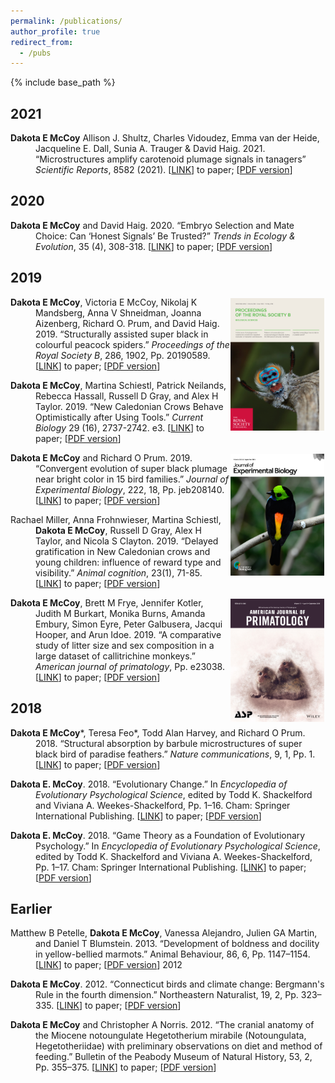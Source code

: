 ```yaml
---
permalink: /publications/
author_profile: true
redirect_from:
  - /pubs
---
```


{% include base_path %}

## 2021

<p style="margin-left: 40px; text-indent: -40px;">
  <b> Dakota E McCoy</b>  Allison J. Shultz, Charles Vidoudez, Emma van der Heide, Jacqueline E. Dall, Sunia A. Trauger & David Haig. 2021. “Microstructures amplify carotenoid plumage signals in tanagers” <i>Scientific Reports</i>, 8582 (2021). [<a href="https://www.nature.com/articles/s41598-021-88106-w">LINK</a>] to paper; [<a href="/files/Tanager_Carotenoid_Plumage_Scientific_Reports_2021.pdf">PDF version</a>]
</p>

## 2020

<p style="margin-left: 40px; text-indent: -40px;">
  <b> Dakota E McCoy</b> and David Haig. 2020. “Embryo Selection and Mate Choice: Can ‘Honest Signals’ Be Trusted?” <i>Trends in Ecology & Evolution</i>, 35 (4), 308-318. [<a href="https://www.cell.com/trends/ecology-evolution/fulltext/S0169-5347(19)30344-1">LINK</a>] to paper; [<a href="/files/Mate_Choice_Embryo_Selection_TREE_2020.pdf">PDF version</a>]
</p>


## 2019

<p style="margin-left: 40px; text-indent: -40px;">
  <img src="/images/Peacock_Spider_Cover.jpg" width="150" alt="Cover photo of Paradise Tanager" style="float: right;margin-right: 2px;margin-top: 2px;"/><b>Dakota E McCoy</b>, Victoria E McCoy, Nikolaj K Mandsberg, Anna V Shneidman, Joanna Aizenberg, Richard O. Prum, and David Haig. 2019. “Structurally assisted super black in colourful peacock spiders.” <i>Proceedings of the Royal Society B</i>, 286, 1902, Pp. 20190589. [<a href="https://royalsocietypublishing.org/doi/full/10.1098/rspb.2019.0589">LINK</a>] to paper; [<a href="/files/Super_Black_Peacock_Spiders_ProcB_2019.pdf">PDF version</a>]
  </p>
  
  
<p style="margin-left: 40px; text-indent: -40px;">
<b>Dakota E McCoy</b>, Martina Schiestl, Patrick Neilands, Rebecca Hassall, Russell D Gray, and Alex H Taylor. 2019. “New Caledonian Crows Behave Optimistically after Using Tools.” <i>Current Biology</i> 29 (16), 2737-2742. e3. [<a href="https://www.cell.com/current-biology/fulltext/S0960-9822(19)30840-1">LINK</a>] to paper; [<a href="/files/New_Caledonian_Crows_Optimistic_Tool_Use_Current_Biology_2019.pdf">PDF version</a>]
  </p>
  
<p style="margin-left: 40px; text-indent: -40px;">
  <img src="/images/Paradise_Tanager_Cover.jpg" width="150" alt="Cover photo of Paradise Tanager" style="float: right;margin-right: 2px;margin-top: 2px;"/><b>Dakota E McCoy</b> and Richard O Prum. 2019. “Convergent evolution of super black plumage near bright color in 15 bird families.” <i>Journal of Experimental Biology</i>, 222, 18, Pp. jeb208140. [<a href="https://jeb.biologists.org/content/222/18/jeb208140.abstract">LINK</a>] to paper; [<a href="/files/Super_Black_Birds_Convergent_Evolution_JEB_2019.pdf">PDF version</a>]
</p>

<p style="margin-left: 40px; text-indent: -40px;">
Rachael Miller, Anna Frohnwieser, Martina Schiestl, <b>Dakota E McCoy</b>, Russell D Gray, Alex H Taylor, and Nicola S Clayton. 2019. “Delayed gratification in New Caledonian crows and young children: influence of reward type and visibility.” <i>Animal cognition</i>, 23(1), 71-85. [<a href="https://link.springer.com/article/10.1007/s10071-019-01317-7">LINK</a>] to paper; [<a href="/files/Delayed_Gratification_Crows_Paper.pdf">PDF version</a>]
</p>


<p style="margin-left: 40px; text-indent: -40px;">
  <img src="/images/Marmoset_Cover.jpg" width="150" alt="Cover photo of Paradise Tanager" style="float: right;margin-right: 2px;margin-top: 2px;"/><b>Dakota E McCoy</b>, Brett M Frye, Jennifer Kotler, Judith M Burkart, Monika Burns, Amanda Embury, Simon Eyre, Peter Galbusera, Jacqui Hooper, and Arun Idoe. 2019. “A comparative study of litter size and sex composition in a large dataset of callitrichine monkeys.” <i>American journal of primatology</i>, Pp. e23038. [<a href="https://onlinelibrary.wiley.com/doi/10.1002/ajp.23038">LINK</a>] to paper; [<a href="/files/Callitrichine_Demographics_Am_J_Primatology_2019.pdf">PDF version</a>] 
  </p> 


  
## 2018
<p style="margin-left: 40px; text-indent: -40px;">
  <b>Dakota E McCoy</b>*, Teresa Feo*, Todd Alan Harvey, and Richard O Prum. 2018. “Structural absorption by barbule microstructures of super black bird of paradise feathers.” <i>Nature communications</i>, 9, 1, Pp. 1. [<a href="https://www.nature.com/articles/s41467-017-02088-w">LINK</a>] to paper; [<a href="/files/Super_Black_Birds_of_Paradise_NComms_2018.pdf">PDF version</a>] 
  </p>

<p style="margin-left: 40px; text-indent: -40px;">
  <b>Dakota E. McCoy</b>. 2018. “Evolutionary Change.” In <i>Encyclopedia of Evolutionary Psychological Science</i>, edited by Todd K. Shackelford and Viviana A. Weekes-Shackelford, Pp. 1–16. Cham: Springer International Publishing. [<a href="https://link.springer.com/referenceworkentry/10.1007%2F978-3-319-16999-6_2094-1">LINK</a>] to paper; [<a href="/files/McCoy2018_ReferenceWorkEntry_EvolutionaryChange.pdf">PDF version</a>] 
  </p>

<p style="margin-left: 40px; text-indent: -40px;">
  <b>Dakota E. McCoy</b>. 2018. “Game Theory as a Foundation of Evolutionary Psychology.” In <i>Encyclopedia of Evolutionary Psychological Science</i>, edited by Todd K. Shackelford and Viviana A. Weekes-Shackelford, Pp. 1–17. Cham: Springer International Publishing. [<a href="https://link.springer.com/referenceworkentry/10.1007%2F978-3-319-16999-6_3577-1">LINK</a>] to paper; [<a href="/files/McCoy2018_ReferenceWorkEntry_GameTheoryAsAFoundationOfEvolu.pdf">PDF version</a>] 
  </p>

## Earlier
<p style="margin-left: 40px; text-indent: -40px;">
  Matthew B Petelle, <b>Dakota E McCoy</b>, Vanessa Alejandro, Julien GA Martin, and Daniel T Blumstein. 2013. “Development of boldness and docility in yellow-bellied marmots.” Animal Behaviour, 86, 6, Pp. 1147–1154. [<a href="https://www.sciencedirect.com/science/article/abs/pii/S000334721300420X">LINK</a>] to paper; [<a href="/files/Boldness_and_Docility_Marmots_AnBehav_2013.pdf">PDF version</a>] 
2012
</p>

<p style="margin-left: 40px; text-indent: -40px;">
  <b>Dakota E McCoy</b>. 2012. “Connecticut birds and climate change: Bergmann's Rule in the fourth dimension.” Northeastern Naturalist, 19, 2, Pp. 323–335. [<a href="https://arxiv.org/pdf/2001.03632.pdf">LINK</a>] to paper; [<a href="/files/Connecticut_Birds_and_Climate_Change_NENat_2012.pdf">PDF version</a>] 
</p>

<p style="margin-left: 40px; text-indent: -40px;">
  <b>Dakota E McCoy</b> and Christopher A Norris. 2012. “The cranial anatomy of the Miocene notoungulate Hegetotherium mirabile (Notoungulata, Hegetotheriidae) with preliminary observations on diet and method of feeding.” Bulletin of the Peabody Museum of Natural History, 53, 2, Pp. 355–375. [<a href="https://arxiv.org/pdf/2001.03632.pdf">LINK</a>] to paper; [<a href="/files/Hegetotherium_Mammalian_Woodpecker_McCoy_and_Norris_2012.pdf">PDF version</a>] 
  </p>
